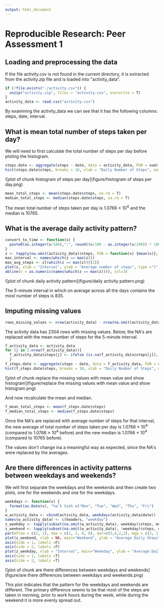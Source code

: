```yaml
---
output: html_document
---
```

# Reproducible Research: Peer Assessment 1


## Loading and preprocessing the data
If the file activity.csv is not found in the current directory, it is extracted from the activity.zip file and is loaded into "activity_data".


```r
if (!file.exists("./activity.csv")) {
  unzip("activity.zip", files = "activity.csv", overwrite = T)
}
activity_data <- read.csv("activity.csv")
```


By examining the activity_data we can see that it has the following columns: steps, date, interval.

## What is mean total number of steps taken per day?
We will need to first calculate the total number of steps per day before ploting the histogram.


```r
steps.date <- aggregate(steps ~ date, data = activity_data, FUN = sum)
hist(steps.date$steps, breaks = 10, xlab = "Daily Number of Steps", main = "Histogram of steps per day")
```

![plot of chunk histogram of steps per day](figure/histogram of steps per day.png) 


```r
mean_total_steps <- mean(steps.date$steps, na.rm = T)
median_total_steps <- median(steps.date$steps, na.rm = T)
```

The mean total number of steps taken per day is 1.0766 &times; 10<sup>4</sup> and the median is 10765.

## What is the average daily activity pattern?

```r
convert_to_time <- function(x) {
  paste0(as.integer(x/100),":", round((x/100 - as.integer(x/100)) * 100))
}
z <- tapply(na.omit(activity_data)$steps, FUN = function(x) {mean(x)}, INDEX = as.factor(na.omit(activity_data)$interval))
max_interval <- names(which(z == max(z)))
max_avg_steps <- z[(which(z == max(z)))[1]]
plot(z, xlab = "Interval", ylab = "Average number of steps", type ="l", x = levels(factor(na.omit(activity_data)$interval)))
abline(v = as.numeric(names(which(z == max(z)))), col=3)
```

![plot of chunk daily activity pattern](figure/daily activity pattern.png) 

The 5-minute interval in which on average across all the days contains the most number of steps is 835.

## Imputing missing values


```r
rows_missing_values <- nrow(activity_data) - nrow(na.omit(activity_data))
```

The activity data  has 2304 rows with missing values. Below, the NA's are replaced with the mean number of steps for the 5-minute interval.


```r
f_activity_data <- activity_data
for (j in 1:nrow(f_activity_data)){
  f_activity_data$steps[j] <- ifelse (is.na(f_activity_data$steps[j]), z[as.factor(f_activity_data$interval)][j], f_activity_data$steps[j])
  }
f_steps.date <- aggregate(steps ~ date, data = f_activity_data, FUN = sum)
hist(f_steps.date$steps, breaks = 10, xlab = "Daily Number of Steps", main = "Histogram of steps per day\nafter replacing NA\'s with the\naverage number of steps for that interval")
```

![plot of chunk replace the missing values with mean value and show histogram](figure/replace the missing values with mean value and show histogram.png) 

And now recalculate the mean and median.


```r
f_mean_total_steps <- mean(f_steps.date$steps)
f_median_total_steps <- median(f_steps.date$steps)
```

Once the NA's are replaced with average number of steps for that interval, the new average of total number of steps taken per day is 1.0766 &times; 10<sup>4</sup> (compared to 1.0766 &times; 10<sup>4</sup> before) and the new median is 1.0766 &times; 10<sup>4</sup> (compared to 10765 before).

The values don't change ina a meaningful way as expected, since the NA's were replaced by the averages.

## Are there differences in activity patterns between weekdays and weekends?

We will first separate the weekdays and the weekends and then create two plots, one for the weekends and one for the weekdays.


```r
weekdays <- function(x) {
  format(as.Date(x), "%a") %in% c("Mon", "Tue", "Wed", "Thu", "Fri")
}
w_activity_data <- cbind(activity_data, weekdays(activity_data$date))
names(w_activity_data) <- c(headers, "weekday")
z_weekday <- tapply(subset(na.omit(w_activity_data), weekday)$steps, mean, INDEX = as.factor(subset(na.omit(w_activity_data), weekday)$interval))
z_weekend <- tapply(subset(na.omit(w_activity_data), !weekday)$steps, mean, INDEX = as.factor(subset(na.omit(w_activity_data), !weekday)$interval))
par(mfrow = c(2, 1), oma = c(2, 2, 0, 0), mar=c(3,4,2,2), mgp = c(2, 1, 0), xpd = NA)
plot(z_weekend, xlab = NA, main="Weekend", ylab = "Average Daily Steps", type ="l", x = levels(factor(na.omit(w_activity_data)$interval)))
axis(side = 1, labels =F)
axis(side = 2, labels =F)
plot(z_weekday, xlab = "Interval", main="Weekday", ylab = "Average Daily Steps", type ="l", x = levels(factor(na.omit(w_activity_data)$interval)))
axis(side = 1, labels =T)
axis(side = 2, labels =T)
```

![plot of chunk are there differences between weekdays and weekends](figure/are there differences between weekdays and weekends.png) 

This plot indicates that the pattern for the weekdays and weekends are different. The primary difference seems to be that most of the steps are taken in morning, prior to work hours during the week, while during the weekend it is more evenly spread out.

